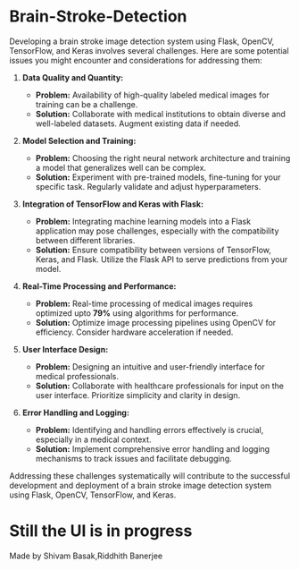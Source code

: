# Brain-Stroke-Detection
Developing a brain stroke image detection system using Flask, OpenCV, TensorFlow, and Keras involves several challenges. Here are some potential issues you might encounter and considerations for addressing them:

1. **Data Quality and Quantity:**
   - **Problem:** Availability of high-quality labeled medical images for training can be a challenge.
   - **Solution:** Collaborate with medical institutions to obtain diverse and well-labeled datasets. Augment existing data if needed.

2. **Model Selection and Training:**
   - **Problem:** Choosing the right neural network architecture and training a model that generalizes well can be complex.
   - **Solution:** Experiment with pre-trained models, fine-tuning for your specific task. Regularly validate and adjust hyperparameters.

3. **Integration of TensorFlow and Keras with Flask:**
   - **Problem:** Integrating machine learning models into a Flask application may pose challenges, especially with the compatibility between different libraries.
   - **Solution:** Ensure compatibility between versions of TensorFlow, Keras, and Flask. Utilize the Flask API to serve predictions from your model.

4. **Real-Time Processing and Performance:**
   - **Problem:** Real-time processing of medical images requires optimized upto **79%** using algorithms for performance.
   - **Solution:** Optimize image processing pipelines using OpenCV for efficiency. Consider hardware acceleration if needed.


5. **User Interface Design:**
   - **Problem:** Designing an intuitive and user-friendly interface for medical professionals.
   - **Solution:** Collaborate with healthcare professionals for input on the user interface. Prioritize simplicity and clarity in design.

6. **Error Handling and Logging:**
   - **Problem:** Identifying and handling errors effectively is crucial, especially in a medical context.
   - **Solution:** Implement comprehensive error handling and logging mechanisms to track issues and facilitate debugging.



Addressing these challenges systematically will contribute to the successful development and deployment of a brain stroke image detection system using Flask, OpenCV, TensorFlow, and Keras.

# Still the UI is in progress
Made by Shivam Basak,Riddhith Banerjee

